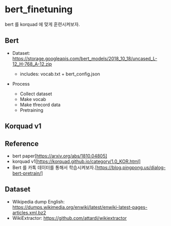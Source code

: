 # bert_finetuning
bert 를 korquad 에 맞게 훈련시켜보자.

## Bert
- Dataset: https://storage.googleapis.com/bert_models/2018_10_18/uncased_L-12_H-768_A-12.zip
  - includes: vocab.txt + bert_config.json

- Process
  - Collect dataset
  - Make vocab
  - Make tfrecord data
  - Pretraining

## Korquad v1


## Reference
- bert paper[https://arxiv.org/abs/1810.04805]
- korquad v1[https://korquad.github.io/category/1.0_KOR.html]
- Bert 를 카톡 데이터를 통해서 학습시켜보자.[https://blog.pingpong.us/dialog-bert-pretrain/]

## Dataset
- Wikipedia dump English: https://dumps.wikimedia.org/enwiki/latest/enwiki-latest-pages-articles.xml.bz2
- WikiExtractor: https://github.com/attardi/wikiextractor
